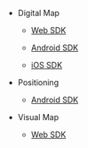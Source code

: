 * Digital Map

	* [Web SDK](/MapxusMap/Web/index.md)
	
	* [Android SDK](/MapxusMap/Android/index.md)
	
	* [iOS SDK](/MapxusMap/iOS/index.md)

* Positioning 

	* [Android SDK](/MapxusPositioning/Android/index.md)

* Visual Map

	* [Web SDK](/MapxusVisual/Web/index.md)
